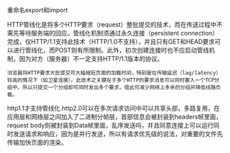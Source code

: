 重命名export和import

   HTTP管线化是将多个HTTP要求（request）整批提交的技术，而在传送过程中不需先等待服务端的回应。管线化机制须通过永久连接（persistent connection）完成，仅HTTP/1.1支持此技术（HTTP/1.0不支持），并且只有GET和HEAD要求可以进行管线化，而POST则有所限制。此外，初次创建连接时也不应启动管线机制，因为对方（服务器）不一定支持HTTP/1.1版本的协议。

    浏览器将HTTP要求大批提交可大幅缩短页面的加载时间，特别是在传输延迟（lag/latency）较高的情况下（如卫星连接）。此技术之关键在于多个HTTP的要求消息可以同时塞入一个TCP分组中，所以只提交一个分组即可同时发出多个要求，借此可减少网络上多余的分组并降低线路负载。  

http1.1才支持管线化.http2.0可以在多次请求访问中可以共享头部，多路复用，在应用层和网络层之间加入了二进制分帧层，首部信息会被封装到headers帧里面，request body则被封装到Data帧里面，乱序发送吗，并且同意连接上可以运行同时发送请求和响应，因为是并行发送，所以有请求优先级的说法，对重要的文件先传输加快页面的渲染。